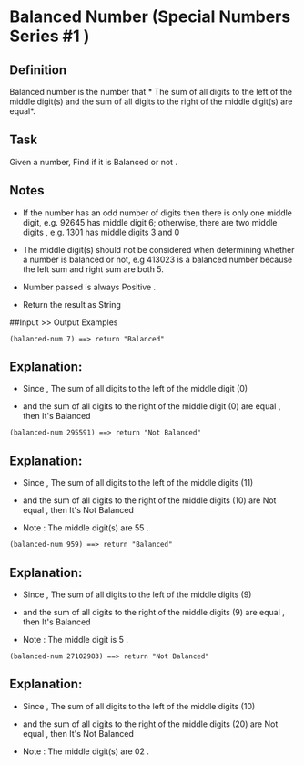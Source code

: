 # Balanced Number (Special Numbers Series #1 )

## Definition

Balanced number is the number that * The sum of all digits to the left of the middle digit(s) and the sum of all digits to the right of the middle digit(s) are equal*.

## Task

Given a number, Find if it is Balanced or not .

## Notes

- If the number has an odd number of digits then there is only one middle digit, e.g. 92645 has middle digit 6; otherwise, there are two middle digits , e.g. 1301 has middle digits 3 and 0

- The middle digit(s) should not be considered when determining whether a number is balanced or not, e.g 413023 is a balanced number because the left sum and right sum are both 5.

- Number passed is always Positive .

- Return the result as String

##Input >> Output Examples

```
(balanced-num 7) ==> return "Balanced"
```



## Explanation:

- Since , The sum of all digits to the left of the middle digit (0)

- and the sum of all digits to the right of the middle digit (0) are equal , then It's Balanced

```
(balanced-num 295591) ==> return "Not Balanced"
```

## Explanation:

- Since , The sum of all digits to the left of the middle digits (11)

- and the sum of all digits to the right of the middle digits (10) are Not equal , then It's Not Balanced

- Note : The middle digit(s) are 55 .

```
(balanced-num 959) ==> return "Balanced"
```

## Explanation:

- Since , The sum of all digits to the left of the middle digits (9)

- and the sum of all digits to the right of the middle digits (9) are equal , then It's Balanced

- Note : The middle digit is 5 .

```
(balanced-num 27102983) ==> return "Not Balanced"
```

## Explanation:

- Since , The sum of all digits to the left of the middle digits (10)

- and the sum of all digits to the right of the middle digits (20) are Not equal , then It's Not Balanced

- Note : The middle digit(s) are 02 .
